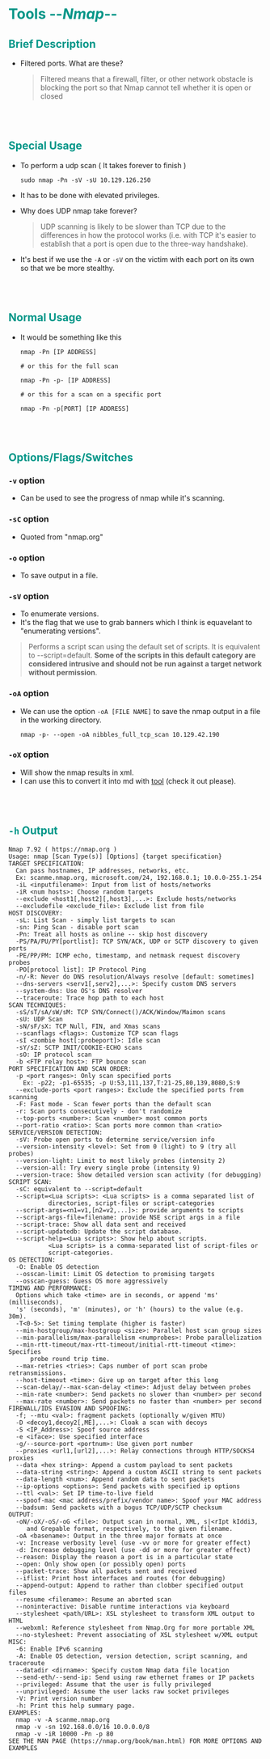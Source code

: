 # <span style="color:#009688">Tools --*Nmap*--</span> 


## <span style="color:#009688">Brief Description
* Filtered ports. What are these?  
  <blockquote>
  Filtered means that a firewall, filter, or other network obstacle is blocking the port so that Nmap cannot tell whether it is open or closed
  </blockquote>

<br/><br/>


## <span style="color:#009688">Special Usage  

* To perform a udp scan ( It takes forever to finish )  
  ```console
  sudo nmap -Pn -sV -sU 10.129.126.250 
  ```  
* It has to be done with elevated privileges.

* Why does UDP nmap take forever?  
  <blockquote>
  UDP scanning is likely to be slower than TCP due to the differences in how the protocol works (i.e. with TCP it's easier to establish that a port is open due to the three-way handshake).
  </blockquote>

* It's best if we use the `-A` or `-sV` on the victim with each port on its own so that we be more stealthy.

<br/><br/>

## <span style="color:#009688">Normal Usage  
 
* It would be something like this  
  ```console
  nmap -Pn [IP ADDRESS]

  # or this for the full scan  

  nmap -Pn -p- [IP ADDRESS]  

  # or this for a scan on a specific port  

  nmap -Pn -p[PORT] [IP ADDRESS]
  ```

<br/><br/>

## <span style="color:#009688">Options/Flags/Switches  

### `-v` option  
* Can be used to see the progress of nmap while it's scanning.  

### `-sC` option  
* Quoted from "nmap.org" 

### `-o` option  
* To save output in a file.  

### `-sV` option  
* To enumerate versions.
* It's the flag that we use to grab banners which I think is equavelant to "enumerating versions".  
<blockquote>

Performs a script scan using the default set of scripts. It is equivalent to --script=default. **Some of the scripts in this default category are considered intrusive and should not be run against a target network without permission**.
</blockquote>  

### `-oA` option  
* We can use the option `-oA [FILE NAME]` to save the nmap output in a file in the working directory.
  ```console
  nmap -p- --open -oA nibbles_full_tcp_scan 10.129.42.190
  ```  

### `-oX` option  
* Will show the nmap results in xml. 
* I can use this to convert it into md with  <a href="https://github.com/vdjagilev/nmap2md">tool</a> (check it out please). 

<br/><br/>

## <span style="color:#009688">`-h` Output  

  ```
  Nmap 7.92 ( https://nmap.org )
  Usage: nmap [Scan Type(s)] [Options] {target specification}
  TARGET SPECIFICATION:
    Can pass hostnames, IP addresses, networks, etc.
    Ex: scanme.nmap.org, microsoft.com/24, 192.168.0.1; 10.0.0-255.1-254
    -iL <inputfilename>: Input from list of hosts/networks
    -iR <num hosts>: Choose random targets
    --exclude <host1[,host2][,host3],...>: Exclude hosts/networks
    --excludefile <exclude_file>: Exclude list from file
  HOST DISCOVERY:
    -sL: List Scan - simply list targets to scan
    -sn: Ping Scan - disable port scan
    -Pn: Treat all hosts as online -- skip host discovery
    -PS/PA/PU/PY[portlist]: TCP SYN/ACK, UDP or SCTP discovery to given ports
    -PE/PP/PM: ICMP echo, timestamp, and netmask request discovery probes
    -PO[protocol list]: IP Protocol Ping
    -n/-R: Never do DNS resolution/Always resolve [default: sometimes]
    --dns-servers <serv1[,serv2],...>: Specify custom DNS servers
    --system-dns: Use OS's DNS resolver
    --traceroute: Trace hop path to each host
  SCAN TECHNIQUES:
    -sS/sT/sA/sW/sM: TCP SYN/Connect()/ACK/Window/Maimon scans
    -sU: UDP Scan
    -sN/sF/sX: TCP Null, FIN, and Xmas scans
    --scanflags <flags>: Customize TCP scan flags
    -sI <zombie host[:probeport]>: Idle scan
    -sY/sZ: SCTP INIT/COOKIE-ECHO scans
    -sO: IP protocol scan
    -b <FTP relay host>: FTP bounce scan
  PORT SPECIFICATION AND SCAN ORDER:
    -p <port ranges>: Only scan specified ports
      Ex: -p22; -p1-65535; -p U:53,111,137,T:21-25,80,139,8080,S:9
    --exclude-ports <port ranges>: Exclude the specified ports from scanning
    -F: Fast mode - Scan fewer ports than the default scan
    -r: Scan ports consecutively - don't randomize
    --top-ports <number>: Scan <number> most common ports
    --port-ratio <ratio>: Scan ports more common than <ratio>
  SERVICE/VERSION DETECTION:
    -sV: Probe open ports to determine service/version info
    --version-intensity <level>: Set from 0 (light) to 9 (try all probes)
    --version-light: Limit to most likely probes (intensity 2)
    --version-all: Try every single probe (intensity 9)
    --version-trace: Show detailed version scan activity (for debugging)
  SCRIPT SCAN:
    -sC: equivalent to --script=default
    --script=<Lua scripts>: <Lua scripts> is a comma separated list of
             directories, script-files or script-categories
    --script-args=<n1=v1,[n2=v2,...]>: provide arguments to scripts
    --script-args-file=filename: provide NSE script args in a file
    --script-trace: Show all data sent and received
    --script-updatedb: Update the script database.
    --script-help=<Lua scripts>: Show help about scripts.
             <Lua scripts> is a comma-separated list of script-files or
             script-categories.
  OS DETECTION:
    -O: Enable OS detection
    --osscan-limit: Limit OS detection to promising targets
    --osscan-guess: Guess OS more aggressively
  TIMING AND PERFORMANCE:
    Options which take <time> are in seconds, or append 'ms' (milliseconds),
    's' (seconds), 'm' (minutes), or 'h' (hours) to the value (e.g. 30m).
    -T<0-5>: Set timing template (higher is faster)
    --min-hostgroup/max-hostgroup <size>: Parallel host scan group sizes
    --min-parallelism/max-parallelism <numprobes>: Probe parallelization
    --min-rtt-timeout/max-rtt-timeout/initial-rtt-timeout <time>: Specifies
        probe round trip time.
    --max-retries <tries>: Caps number of port scan probe retransmissions.
    --host-timeout <time>: Give up on target after this long
    --scan-delay/--max-scan-delay <time>: Adjust delay between probes
    --min-rate <number>: Send packets no slower than <number> per second
    --max-rate <number>: Send packets no faster than <number> per second
  FIREWALL/IDS EVASION AND SPOOFING:
    -f; --mtu <val>: fragment packets (optionally w/given MTU)
    -D <decoy1,decoy2[,ME],...>: Cloak a scan with decoys
    -S <IP_Address>: Spoof source address
    -e <iface>: Use specified interface
    -g/--source-port <portnum>: Use given port number
    --proxies <url1,[url2],...>: Relay connections through HTTP/SOCKS4 proxies
    --data <hex string>: Append a custom payload to sent packets
    --data-string <string>: Append a custom ASCII string to sent packets
    --data-length <num>: Append random data to sent packets
    --ip-options <options>: Send packets with specified ip options
    --ttl <val>: Set IP time-to-live field
    --spoof-mac <mac address/prefix/vendor name>: Spoof your MAC address
    --badsum: Send packets with a bogus TCP/UDP/SCTP checksum
  OUTPUT:
    -oN/-oX/-oS/-oG <file>: Output scan in normal, XML, s|<rIpt kIddi3,
       and Grepable format, respectively, to the given filename.
    -oA <basename>: Output in the three major formats at once
    -v: Increase verbosity level (use -vv or more for greater effect)
    -d: Increase debugging level (use -dd or more for greater effect)
    --reason: Display the reason a port is in a particular state
    --open: Only show open (or possibly open) ports
    --packet-trace: Show all packets sent and received
    --iflist: Print host interfaces and routes (for debugging)
    --append-output: Append to rather than clobber specified output files
    --resume <filename>: Resume an aborted scan
    --noninteractive: Disable runtime interactions via keyboard
    --stylesheet <path/URL>: XSL stylesheet to transform XML output to HTML
    --webxml: Reference stylesheet from Nmap.Org for more portable XML
    --no-stylesheet: Prevent associating of XSL stylesheet w/XML output
  MISC:
    -6: Enable IPv6 scanning
    -A: Enable OS detection, version detection, script scanning, and traceroute
    --datadir <dirname>: Specify custom Nmap data file location
    --send-eth/--send-ip: Send using raw ethernet frames or IP packets
    --privileged: Assume that the user is fully privileged
    --unprivileged: Assume the user lacks raw socket privileges
    -V: Print version number
    -h: Print this help summary page.
  EXAMPLES:
    nmap -v -A scanme.nmap.org
    nmap -v -sn 192.168.0.0/16 10.0.0.0/8
    nmap -v -iR 10000 -Pn -p 80
  SEE THE MAN PAGE (https://nmap.org/book/man.html) FOR MORE OPTIONS AND EXAMPLES
  ```

<br/><br/>